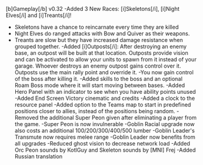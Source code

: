 [b]Gameplay[/b] v0.32
-Added 3 New Races: [i]Skeletons[/i], [i]Night Elves[/i] and [i]Treants[/i]!
* Skeletons have a chance to reincarnate every time they are killed
* Night Elves do ranged attacks with Bow and Quiver as their weapons.
* Treants are slow but they have increased damage resistance when grouped together.
-Added [i]Outposts[/i]: After destroying an enemy base, an outpost will be built at that location. 
Outposts provide vision and can be activated to allow your units to spawn from it instead of your garage. 
Whoever destroys an enemy outpost gains control over it. Outposts use the main rally point and override it.
-You now gain control of the boss after killing it.
-Added skills to the boss and an optional Roam Boss mode where it will start moving between bases.
-Added Hero Panel with an indicator to see when you have ability points unused
-Added End Screen Victory cinematic and credits
-Added a clock to the resource panel
-Added option to the Teams map to start in predefined positions closer to allies, instead of the positions being random.
-Removed the additional Super Peon given after eliminating a player from the game.
-Super Peon is now invulnerable
-Goblin Racial upgrade now also costs an additional 100/200/300/400/500 lumber
-Goblin Leader's Transmute now requires melee range
-Goblin Leader now benefits from all upgrades
-Reduced ghost vision to decrease network load
-Added Orc Peon sounds by KotlGuy and Skeleton sounds by [MNI] Frej
-Added Russian translation